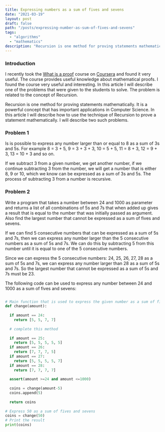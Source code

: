 ```yaml
---
title: Expressing numbers as a sum of fives and sevens
date: "2021-03-19"
layout: post
draft: false
path: "/posts/expressing-number-as-sum-of-fives-and-sevens"
tags:
  - "algorithms"
  - "mathematics" 
description: "Recursion is one method for proving statements mathematically. It is a powerful concept that has important applications in Computer Science. In this article I will describe how to use the technique of Recursion to prove a statement mathematically."
---
```


### Introduction

I recently took the [What is a proof](https://www.coursera.org/learn/what-is-a-proof) course on [Coursera](https://www.coursera.org/) and found it very useful. The course provides useful knowledge about mathematical proofs. I found the course very useful and interesting. In this article I will describe one of the problems that were given to the students to solve. The problem is related to the concept of Recursion.

Recursion is one method for proving statements mathematically. It is a powerful concept that has important applications in Computer Science. In this article I will describe how to use the technique of Recursion to prove a statement mathematically. I will describe two such problems.

### Problem 1

Is is possible to express any number larger than or equal to 8 as a sum of 3s and 5s. For example 8 = 3 + 5, 9 = 3 + 3 + 3, 10 = 5 + 5, 11 = 8 + 3, 12 = 9 + 3, 13 = 10 + 3 and so on.

If we subtract 3 from a given number, we get another number, if we continue subtracting 3 from the number, we will get a number that is either 8, 9 or 10, which we know can be expressed as a sum of 3s and 5s. The process of subtracting 3 from a number is recursive.

### Problem 2

Write a program that takes a number between 24 and 1000 as parameter and returns a list of all combinations of 5s and 7s that when added up gives a result that is equal to the number that was initially passed as argument. Also find the largest number that cannot be expressed as a sum of fives and sevens.

If we can find 5 consecutive numbers that can be expressed as a sum of 5s and 7s, then we can express any number larger than the 5 consecutive numbers as a sum of 5s and 7s. We can do this by subtracting 5 from this number until it is equal to one of the 5 consecutive numbers.

Since we can express the 5 consecutive numbers: 24, 25, 26, 27, 28 as a sum of 5s and 7s, we can express any number larger than 28 as a sum of 5s and 7s. So the largest number that cannot be expressed as a sum of 5s and 7s must be 23.

The following code can be used to express any number between 24 and 1000 as a sum of fives and sevens:

```python

# Main function that is used to express the given number as a sum of fives and sevens
def change(amount):
  
  if amount == 24:
    return [5, 5, 7, 7]
    
  # complete this method
  
  if amount == 25:
    return [5, 5, 5, 5, 5]
  if amount == 26:
    return [7, 7, 7, 5]
  if amount == 27:
    return [5, 5, 5, 5, 7]    
  if amount == 28:
    return [7, 7, 7, 7]    
            
  assert(amount >=24 and amount <=1000)
  
  coins = change(amount-5)
  coins.append(5)
  
  return coins
  
# Express 50 as a sum of fives and sevens
coins = change(50)
# Print the result
print(coins)
```
